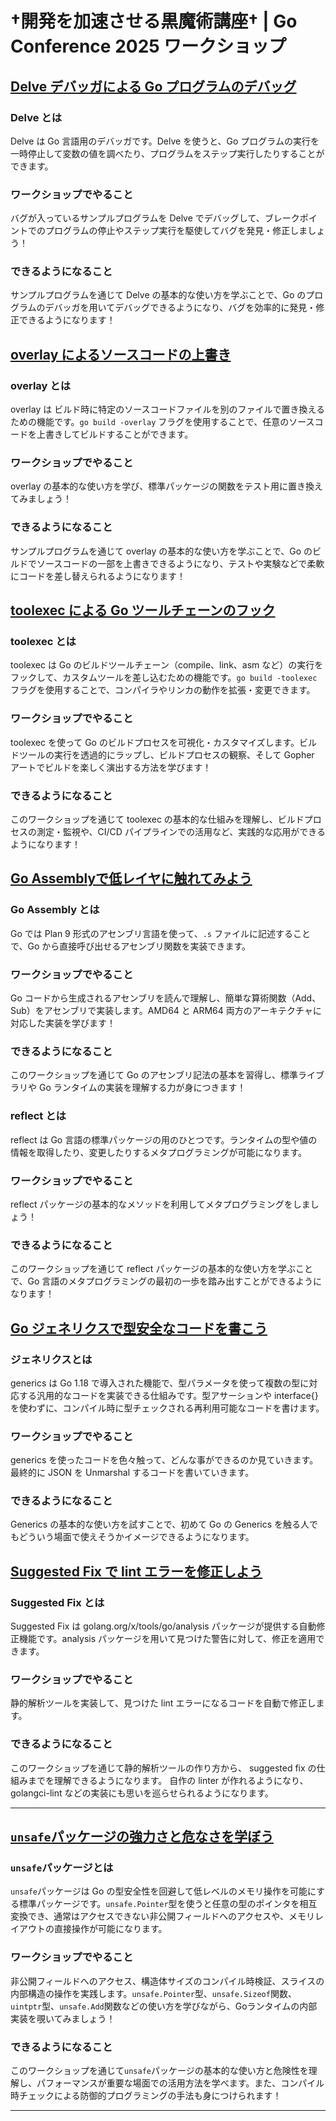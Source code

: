 # †開発を加速させる黒魔術講座† | Go Conference 2025 ワークショップ

## [Delve デバッガによる Go プログラムのデバッグ](https://newmo-oss.github.io/gocon25-workshop/delve)

### Delve とは

Delve は Go 言語用のデバッガです。Delve を使うと、Go プログラムの実行を一時停止して変数の値を調べたり、プログラムをステップ実行したりすることができます。

### ワークショップでやること

バグが入っているサンプルプログラムを Delve でデバッグして、ブレークポイントでのプログラムの停止やステップ実行を駆使してバグを発見・修正しましょう！

### できるようになること

サンプルプログラムを通じて Delve の基本的な使い方を学ぶことで、Go のプログラムのデバッガを用いてデバッグできるようになり、バグを効率的に発見・修正できるようになります！

## [overlay によるソースコードの上書き](https://https://newmo-oss.github.io/gocon25-workshop/overlay)

### overlay とは

overlay は ビルド時に特定のソースコードファイルを別のファイルで置き換えるための機能です。`go build -overlay` フラグを使用することで、任意のソースコードを上書きしてビルドすることができます。

### ワークショップでやること

overlay の基本的な使い方を学び、標準パッケージの関数をテスト用に置き換えてみましょう！

### できるようになること

サンプルプログラムを通じて overlay の基本的な使い方を学ぶことで、Go のビルドでソースコードの一部を上書きできるようになり、テストや実験などで柔軟にコードを差し替えられるようになります！

## [toolexec による Go ツールチェーンのフック](https://https://newmo-oss.github.io/gocon25-workshop/toolexec/)

### toolexec とは

toolexec は Go のビルドツールチェーン（compile、link、asm など）の実行をフックして、カスタムツールを差し込むための機能です。`go build -toolexec` フラグを使用することで、コンパイラやリンカの動作を拡張・変更できます。

### ワークショップでやること

toolexec を使って Go のビルドプロセスを可視化・カスタマイズします。ビルドツールの実行を透過的にラップし、ビルドプロセスの観察、そして Gopher アートでビルドを楽しく演出する方法を学びます！

### できるようになること

このワークショップを通じて toolexec の基本的な仕組みを理解し、ビルドプロセスの測定・監視や、CI/CD パイプラインでの活用など、実践的な応用ができるようになります！

## [Go Assemblyで低レイヤに触れてみよう](https://https://newmo-oss.github.io/gocon25-workshop/assembly/)

### Go Assembly とは

Go では Plan 9 形式のアセンブリ言語を使って、`.s` ファイルに記述することで、Go から直接呼び出せるアセンブリ関数を実装できます。

### ワークショップでやること

Go コードから生成されるアセンブリを読んで理解し、簡単な算術関数（Add、Sub）をアセンブリで実装します。AMD64 と ARM64 両方のアーキテクチャに対応した実装を学びます！

### できるようになること

このワークショップを通じて Go のアセンブリ記法の基本を習得し、標準ライブラリや Go ランタイムの実装を理解する力が身につきます！

### reflect とは

reflect は Go 言語の標準パッケージの用のひとつです。ランタイムの型や値の情報を取得したり、変更したりするメタプログラミングが可能になります。

### ワークショップでやること

reflect パッケージの基本的なメソッドを利用してメタプログラミングをしましょう！

### できるようになること

このワークショップを通じて reflect パッケージの基本的な使い方を学ぶことで、Go 言語のメタプログラミングの最初の一歩を踏み出すことができるようになります！

## [Go ジェネリクスで型安全なコードを書こう](https://https://newmo-oss.github.io/gocon25-workshop/generics/)

### ジェネリクスとは

generics は Go 1.18 で導入された機能で、型パラメータを使って複数の型に対応する汎用的なコードを実装できる仕組みです。型アサーションや interface{} を使わずに、コンパイル時に型チェックされる再利用可能なコードを書けます。

### ワークショップでやること

generics を使ったコードを色々触って、どんな事ができるのか見ていきます。
最終的に JSON を Unmarshal するコードを書いていきます。

### できるようになること

Generics の基本的な使い方を試すことで、初めて Go の Generics を触る人でもどういう場面で使えそうかイメージできるようになります。

## [Suggested Fix で lint エラーを修正しよう](https://https://newmo-oss.github.io/gocon25-workshop/suggestedfix/)

### Suggested Fix とは

Suggested Fix は golang.org/x/tools/go/analysis パッケージが提供する自動修正機能です。analysis パッケージを用いて見つけた警告に対して、修正を適用できます。

### ワークショップでやること

静的解析ツールを実装して、見つけた lint エラーになるコードを自動で修正します。

### できるようになること

このワークショップを通じて静的解析ツールの作り方から、 suggested fix の仕組みまでを理解できるようになります。
自作の linter が作れるようになり、 golangci-lint などの実装にも思いを巡らせられるようになります。

---

## [`unsafe`パッケージの強力さと危なさを学ぼう](https://https://newmo-oss.github.io/gocon25-workshop/unsafe/)

### `unsafe`パッケージとは

`unsafe`パッケージは Go の型安全性を回避して低レベルのメモリ操作を可能にする標準パッケージです。`unsafe.Pointer`型を使うと任意の型のポインタを相互変換でき、通常はアクセスできない非公開フィールドへのアクセスや、メモリレイアウトの直接操作が可能になります。

### ワークショップでやること

非公開フィールドへのアクセス、構造体サイズのコンパイル時検証、スライスの内部構造の操作を実践します。`unsafe.Pointer`型、`unsafe.Sizeof`関数、`uintptr`型、`unsafe.Add`関数などの使い方を学びながら、Goランタイムの内部実装を覗いてみましょう！

### できるようになること

このワークショップを通じて`unsafe`パッケージの基本的な使い方と危険性を理解し、パフォーマンスが重要な場面での活用方法を学べます。また、コンパイル時チェックによる防御的プログラミングの手法も身につけられます！

---
